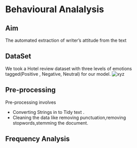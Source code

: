 # Behavioural Analalysis

## Aim
The automated extraction of writer’s attitude from the text
## DataSet
We took a Hotel review dataset with three levels of emotions tagged(Positive , Negative, Neutral) for our model.
![xyz](https://drive.google.com/open?id=1rTrk7SNG30zX1MbvfnWSj46FcFR_PYki)
## Pre-processing
Pre-processing involves
* Converting Strings in to Tidy text .
* Cleaning the data like removing punctuation,removing stopwords,stemming the document.
## Frequency Analysis

